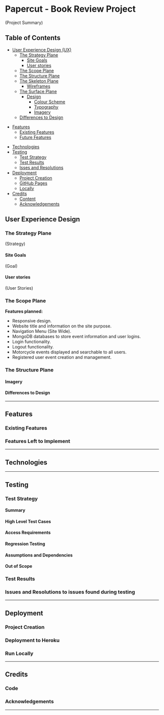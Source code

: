 # Papercut - Book Review Project

(Project Summary)

## Table of Contents

* [User Experience Design (UX)](#User-Experience-Design)
    * [The Strategy Plane](#The-Strategy-Plane)
        * [Site Goals](#Site-Goals)
        * [User stories](#User-Stories)
    * [The Scope Plane](#The-Scope-Plane)
    * [The Structure Plane](#The-Structure-Plane)
    * [The Skeleton Plane](#The-Skeleton-Plane)
        * [Wireframes](#Wireframes)
    * [The Surface Plane](#The-Surface-Plane)
        * [Design](#Design)
            * [Colour Scheme](#Colour-Scheme)
            * [Typography](#Typography)
            * [Imagery](#Imagery)
    * [Differences to Design](#Differences-to-Design)
- [Features](#Features)
    * [Existing Features](#Existing-Features)
    * [Future Features](#Features-Left-to-Implement)
* [Technologies](#Technologies)
* [Testing](#Testing)
    * [Test Strategy](#Test-Strategy)
    * [Test Results](#Test-Results)
    * [Isses and Resolutions](#Issues-and-Resolutions-to-issues-found-during-testing)
* [Deployment](#Deployment)
    * [Project Creation](#Project-Creation)
    * [GitHub Pages](#Deployment-To-Heroku)
    * [Locally](Run-Locally)
* [Credits](#Credits)
  * [Content](#Content)
  * [Acknowledgements](#Acknowledgements)

## User Experience Design

### **The Strategy Plane**

(Strategy)

#### Site Goals

(Goal)

#### User stories

(User Stories)

### **The Scope Plane**

**Features planned:**

* Responsive design.
* Website title and information on the site purpose.
* Navigation Menu (Site Wide).
* MongoDB databases to store event information and user logins.
* Login functionality.
* Logout functionality.
* Motorcycle events displayed and searchable to all users.
* Registered user event creation and management.

### **The Structure Plane**


#### Imagery


#### Differences to Design


****
## Features

### Existing Features

### Features Left to Implement

****

## Technologies

****
## Testing

### Test Strategy

#### **Summary**


#### **High Level Test Cases**


#### **Access Requirements**


#### **Regression Testing**


#### **Assumptions and Dependencies**


#### **Out of Scope**


### Test Results

### Issues and Resolutions to issues found during testing


****
## Deployment

### Project Creation


### Deployment to Heroku


### Run Locally


****
## Credits

### Code

### Acknowledgements

****